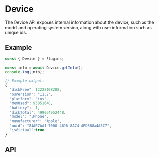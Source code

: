 <plugin-platforms platforms="pwa,ios,android,electron"></plugin-platforms>

# Device

The Device API exposes internal information about the device, such as the model and operating system version, along with user information
such as unique ids.

<plugin-api name="device" index="true"></plugin-api>

## Example

```typescript
const { Device } = Plugins;

const info = await Device.getInfo();
console.log(info);

// Example output:
{
  "diskFree": 12228108288,
  "osVersion": "11.2",
  "platform": "ios",
  "memUsed": 93851648,
  "battery": -1,
  "diskTotal": 499054952448,
  "model": "iPhone",
  "manufacturer": "Apple",
  "uuid": "84AE7AA1-7000-4696-8A74-4FD588A4A5C7",
  "isVirtual":true
}
```

## API

<plugin-api name="device"></plugin-api>